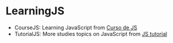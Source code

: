 # LearningJS

- CourseJS: Learning JavaScript from [Curso de JS](https://www.youtube.com/watch?v=uFMUdv1W1p4&list=PLwXQLZ3FdTVF9Y0RbsuN54XYP7D0dZIlR)
- TutorialJS: More studies topics on JavaScript from [JS tutorial](https://javascript.info/)
